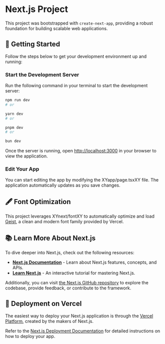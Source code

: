 # Next.js Project

This project was bootstrapped with `create-next-app`, providing a robust foundation for building scalable web applications.

## 🚀 Getting Started

Follow the steps below to get your development environment up and running:

### Start the Development Server

Run the following command in your terminal to start the development server:

```bash
npm run dev
# or

yarn dev
# or

pnpm dev
# or

bun dev
```

Once the server is running, open [http://localhost:3000](http://localhost:3000) in your browser to view the application.

### Edit Your App

You can start editing the app by modifying the XYapp/page.tsxXY file. The application automatically updates as you save changes.

## 🖋️ Font Optimization

This project leverages XYnext/fontXY to automatically optimize and load [Geist](https://vercel.com/font), a clean and modern font family provided by Vercel.

## 📚 Learn More About Next.js

To dive deeper into Next.js, check out the following resources:

- **[Next.js Documentation](https://nextjs.org/docs)** - Learn about Next.js features, concepts, and APIs.
- **[Learn Next.js](https://nextjs.org/learn)** - An interactive tutorial for mastering Next.js.

Additionally, you can visit [the Next.js GitHub repository](https://github.com/vercel/next.js) to explore the codebase, provide feedback, or contribute to the framework.

## 🚀 Deployment on Vercel

The easiest way to deploy your Next.js application is through the [Vercel Platform](https://vercel.com/new?utm_medium=default-template&filter=next.js&utm_source=create-next-app&utm_campaign=create-next-app-readme), created by the makers of Next.js.

Refer to the [Next.js Deployment Documentation](https://nextjs.org/docs/app/building-your-application/deploying) for detailed instructions on how to deploy your app.
